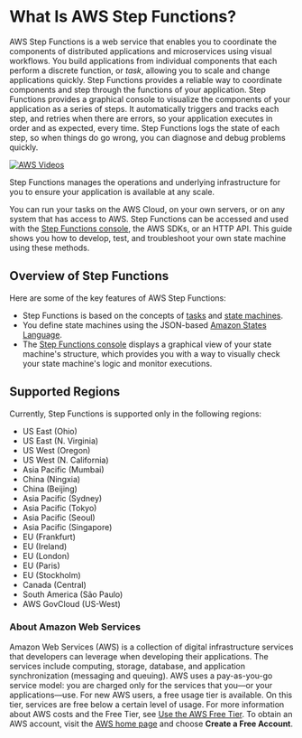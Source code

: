 # What Is AWS Step Functions?<a name="welcome"></a>

AWS Step Functions is a web service that enables you to coordinate the components of distributed applications and microservices using visual workflows\. You build applications from individual components that each perform a discrete function, or *task*, allowing you to scale and change applications quickly\. Step Functions provides a reliable way to coordinate components and step through the functions of your application\. Step Functions provides a graphical console to visualize the components of your application as a series of steps\. It automatically triggers and tracks each step, and retries when there are errors, so your application executes in order and as expected, every time\. Step Functions logs the state of each step, so when things do go wrong, you can diagnose and debug problems quickly\.

[![AWS Videos](http://img.youtube.com/vi/https://www.youtube.com/embed/Dh7h3lkpeP4?rel=0&amp;controls=0&amp;showinfo=0/0.jpg)](http://www.youtube.com/watch?v=https://www.youtube.com/embed/Dh7h3lkpeP4?rel=0&amp;controls=0&amp;showinfo=0)

Step Functions manages the operations and underlying infrastructure for you to ensure your application is available at any scale\.

You can run your tasks on the AWS Cloud, on your own servers, or on any system that has access to AWS\. Step Functions can be accessed and used with the [Step Functions console](https://console.aws.amazon.com/states/home?region=us-east-1#/), the AWS SDKs, or an HTTP API\. This guide shows you how to develop, test, and troubleshoot your own state machine using these methods\.

## Overview of Step Functions<a name="overview"></a>

Here are some of the key features of AWS Step Functions:
+ Step Functions is based on the concepts of [tasks](concepts-tasks.md) and [state machines](concepts-states.md)\.
+ You define state machines using the JSON\-based [Amazon States Language](concepts-amazon-states-language.md)\.
+ The [Step Functions console](https://console.aws.amazon.com/states/home?region=us-east-1#/) displays a graphical view of your state machine's structure, which provides you with a way to visually check your state machine's logic and monitor executions\.

## Supported Regions<a name="supported-regions"></a>

Currently, Step Functions is supported only in the following regions:
+ US East \(Ohio\)
+ US East \(N\. Virginia\)
+ US West \(Oregon\)
+ US West \(N\. California\)
+ Asia Pacific \(Mumbai\)
+ China \(Ningxia\)
+ China \(Beijing\)
+ Asia Pacific \(Sydney\)
+ Asia Pacific \(Tokyo\)
+ Asia Pacific \(Seoul\)
+ Asia Pacific \(Singapore\)
+ EU \(Frankfurt\)
+ EU \(Ireland\)
+ EU \(London\)
+ EU \(Paris\)
+ EU \(Stockholm\)
+ Canada \(Central\)
+ South America \(São Paulo\)
+ AWS GovCloud \(US\-West\)

### About Amazon Web Services<a name="about-amazon-web-services"></a>

 Amazon Web Services \(AWS\) is a collection of digital infrastructure services that developers can leverage when developing their applications\. The services include computing, storage, database, and application synchronization \(messaging and queuing\)\. AWS uses a pay\-as\-you\-go service model: you are charged only for the services that you—or your applications—use\. For new AWS users, a free usage tier is available\. On this tier, services are free below a certain level of usage\. For more information about AWS costs and the Free Tier, see [Use the AWS Free Tier](https://docs.aws.amazon.com/awsaccountbilling/latest/aboutv2/billing-free-tier.html)\. To obtain an AWS account, visit the [AWS home page](https://aws.amazon.com/) and choose **Create a Free Account**\.